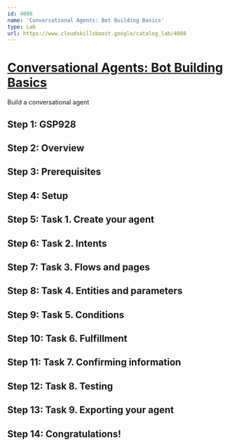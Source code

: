 ```yaml
---
id: 4008
name: 'Conversational Agents: Bot Building Basics'
type: Lab
url: https://www.cloudskillsboost.google/catalog_lab/4008
---
```


# [Conversational Agents: Bot Building Basics](https://www.cloudskillsboost.google/catalog_lab/4008)

Build a conversational agent

## Step 1: GSP928

## Step 2: Overview

## Step 3: Prerequisites

## Step 4: Setup

## Step 5: Task 1. Create your agent

## Step 6: Task 2. Intents

## Step 7: Task 3. Flows and pages

## Step 8: Task 4. Entities and parameters

## Step 9: Task 5. Conditions

## Step 10: Task 6. Fulfillment

## Step 11: Task 7. Confirming information

## Step 12: Task 8. Testing

## Step 13: Task 9. Exporting your agent

## Step 14: Congratulations!
